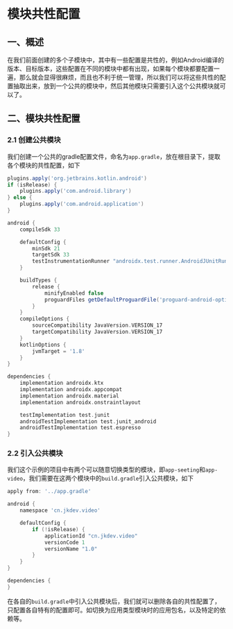 # 模块共性配置

## 一、概述

在我们前面创建的多个子模块中，其中有一些配置是共性的，例如Android编译的版本、目标版本，这些配置在不同的模块中都有出现，如果每个模块都要配置一遍，那么就会显得很麻烦，而且也不利于统一管理，所以我们可以将这些共性的配置抽取出来，放到一个公共的模块中，然后其他模块只需要引入这个公共模块就可以了。

## 二、模块共性配置

### 2.1 创建公共模块

我们创建一个公共的gradle配置文件，命名为`app.gradle`，放在根目录下，提取各个模块的共性配置，如下

```groovy
plugins.apply('org.jetbrains.kotlin.android')
if (isRelease) {
    plugins.apply('com.android.library')
} else {
    plugins.apply('com.android.application')
}

android {
    compileSdk 33

    defaultConfig {
        minSdk 21
        targetSdk 33
        testInstrumentationRunner "androidx.test.runner.AndroidJUnitRunner"
    }

    buildTypes {
        release {
            minifyEnabled false
            proguardFiles getDefaultProguardFile('proguard-android-optimize.txt'), 'proguard-rules.pro'
        }
    }
    compileOptions {
        sourceCompatibility JavaVersion.VERSION_17
        targetCompatibility JavaVersion.VERSION_17
    }
    kotlinOptions {
        jvmTarget = '1.8'
    }
}

dependencies {
    implementation androidx.ktx
    implementation androidx.appcompat
    implementation androidx.material
    implementation androidx.onstraintlayout

    testImplementation test.junit
    androidTestImplementation test.junit_android
    androidTestImplementation test.espresso
}
```

### 2.2 引入公共模块

我们这个示例的项目中有两个可以随意切换类型的模块，即`app-seeting`和`app-video`，我们需要在这两个模块中的`build.gradle`引入公共模块，如下

```groovy
apply from: '../app.gradle'

android {
    namespace 'cn.jkdev.video'

    defaultConfig {
        if (!isRelease) {
            applicationId "cn.jkdev.video"
            versionCode 1
            versionName "1.0"
        }
    }
}

dependencies {
}
```

在各自的`build.gradle`中引入公共模块后，我们就可以删除各自的共性配置了，只配置各自特有的配置即可。如切换为应用类型模块时的应用包名，以及特定的依赖等。
